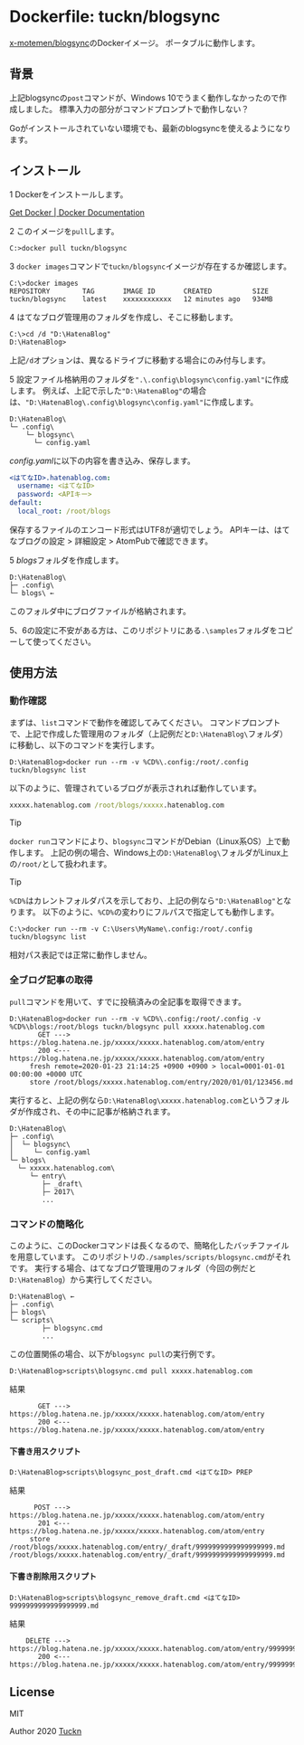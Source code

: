 # Dockerfile: tuckn/blogsync

[x-motemen/blogsync](https://github.com/x-motemen/blogsync)のDockerイメージ。
ポータブルに動作します。

## 背景

上記blogsyncの`post`コマンドが、Windows 10でうまく動作しなかったので作成しました。
標準入力の部分がコマンドプロンプトで動作しない？

Goがインストールされていない環境でも、最新のblogsyncを使えるようになります。

## インストール

1 Dockerをインストールします。

[Get Docker | Docker Documentation](https://docs.docker.com/get-docker/)

2 このイメージを`pull`します。

```console
C:>docker pull tuckn/blogsync
```

3 `docker images`コマンドで`tuckn/blogsync`イメージが存在するか確認します。

```console
C:\>docker images
REPOSITORY        TAG       IMAGE ID       CREATED          SIZE
tuckn/blogsync    latest    xxxxxxxxxxxx   12 minutes ago   934MB
```

4 はてなブログ管理用のフォルダを作成し、そこに移動します。

```console
C:\>cd /d "D:\HatenaBlog"
D:\HatenaBlog>
```

上記`/d`オプションは、異なるドライブに移動する場合にのみ付与します。

5 設定ファイル格納用のフォルダを`".\.config\blogsync\config.yaml"`に作成します。
例えば、上記で示した`"D:\HatenaBlog"`の場合は、`"D:\HatenaBlog\.config\blogsync\config.yaml"`に作成します。

```console
D:\HatenaBlog\
└─ .config\
    └─ blogsync\
      └─ config.yaml
```

*config.yaml*に以下の内容を書き込み、保存します。

```yaml
<はてなID>.hatenablog.com:
  username: <はてなID>
  password: <APIキー>
default:
  local_root: /root/blogs
```

保存するファイルのエンコード形式はUTF8が適切でしょう。
APIキーは、はてなブログの設定 > 詳細設定 > AtomPubで確認できます。

5 *blogs*フォルダを作成します。

```console
D:\HatenaBlog\
├─ .config\
└─ blogs\ ←
```

このフォルダ中にブログファイルが格納されます。

5、6の設定に不安がある方は、このリポジトリにある`.\samples`フォルダをコピーして使ってください。

## 使用方法

### 動作確認

まずは、`list`コマンドで動作を確認してみてください。
コマンドプロンプトで、上記で作成した管理用のフォルダ（上記例だと`D:\HatenaBlog\`フォルダ）に移動し、以下のコマンドを実行します。

```console
D:\HatenaBlog>docker run --rm -v %CD%\.config:/root/.config tuckn/blogsync list
```

以下のように、管理されているブログが表示されれば動作しています。

```cmd
xxxxx.hatenablog.com /root/blogs/xxxxx.hatenablog.com
```

> [!TIP]
`docker run`コマンドにより、`blogsync`コマンドがDebian（Linux系OS）上で動作します。
上記の例の場合、Windows上の`D:\HatenaBlog\`フォルダがLinux上の`/root/`として扱われます。

> [!TIP]
`%CD%`はカレントフォルダパスを示しており、上記の例なら`"D:\HatenaBlog"`となります。
以下のように、`%CD%`の変わりにフルパスで指定しても動作します。

```console
C:\>docker run --rm -v C:\Users\MyName\.config:/root/.config tuckn/blogsync list
```

相対パス表記では正常に動作しません。

### 全ブログ記事の取得

`pull`コマンドを用いて、すでに投稿済みの全記事を取得できます。

```console
D:\HatenaBlog>docker run --rm -v %CD%\.config:/root/.config -v %CD%\blogs:/root/blogs tuckn/blogsync pull xxxxx.hatenablog.com
       GET ---> https://blog.hatena.ne.jp/xxxxx/xxxxx.hatenablog.com/atom/entry
       200 <--- https://blog.hatena.ne.jp/xxxxx/xxxxx.hatenablog.com/atom/entry
     fresh remote=2020-01-23 21:14:25 +0900 +0900 > local=0001-01-01 00:00:00 +0000 UTC
     store /root/blogs/xxxxx.hatenablog.com/entry/2020/01/01/123456.md
```

実行すると、上記の例なら`D:\HatenaBlog\xxxxx.hatenablog.com`というフォルダが作成され、その中に記事が格納されます。

```console
D:\HatenaBlog\
├─ .config\
│  └─ blogsync\
│     └─ config.yaml
└─ blogs\
  └─ xxxxx.hatenablog.com\
     └─ entry\
        ├─ _draft\
        ├─ 2017\
        ...
```

### コマンドの簡略化

このように、このDockerコマンドは長くなるので、簡略化したバッチファイルを用意しています。
このリポジトリの`./samples/scripts/blogsync.cmd`がそれです。
実行する場合、はてなブログ管理用のフォルダ（今回の例だと`D:\HatenaBlog`）から実行してください。

```console
D:\HatenaBlog\ ←
├─ .config\
├─ blogs\
└─ scripts\
        ├─ blogsync.cmd
        ...
```

この位置関係の場合、以下が`blogsync pull`の実行例です。

```console
D:\HatenaBlog>scripts\blogsync.cmd pull xxxxx.hatenablog.com
```

結果

```console
       GET ---> https://blog.hatena.ne.jp/xxxxx/xxxxx.hatenablog.com/atom/entry
       200 <--- https://blog.hatena.ne.jp/xxxxx/xxxxx.hatenablog.com/atom/entry
```

#### 下書き用スクリプト

```console
D:\HatenaBlog>scripts\blogsync_post_draft.cmd <はてなID> PREP
```

結果

```console
      POST ---> https://blog.hatena.ne.jp/xxxxx/xxxxx.hatenablog.com/atom/entry
       201 <--- https://blog.hatena.ne.jp/xxxxx/xxxxx.hatenablog.com/atom/entry
     store /root/blogs/xxxxx.hatenablog.com/entry/_draft/9999999999999999999.md
/root/blogs/xxxxx.hatenablog.com/entry/_draft/9999999999999999999.md
```

#### 下書き削除用スクリプト

```console
D:\HatenaBlog>scripts\blogsync_remove_draft.cmd <はてなID> 9999999999999999999.md
```

結果

```console
    DELETE ---> https://blog.hatena.ne.jp/xxxxx/xxxxx.hatenablog.com/atom/entry/9999999999999999999
       200 <--- https://blog.hatena.ne.jp/xxxxx/xxxxx.hatenablog.com/atom/entry/9999999999999999999
```

## License

MIT

Author 2020 [Tuckn](https://github.com/tuckn)